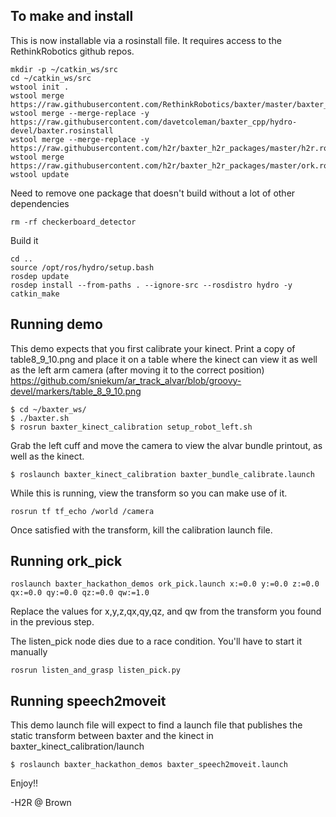 To make and install
-------------------

This is now installable via a rosinstall file. It requires access to the RethinkRobotics github repos.
```
mkdir -p ~/catkin_ws/src
cd ~/catkin_ws/src
wstool init .
wstool merge https://raw.githubusercontent.com/RethinkRobotics/baxter/master/baxter_sdk.rosinstall
wstool merge --merge-replace -y https://raw.githubusercontent.com/davetcoleman/baxter_cpp/hydro-devel/baxter.rosinstall
wstool merge --merge-replace -y https://raw.githubusercontent.com/h2r/baxter_h2r_packages/master/h2r.rosinstall
wstool merge https://raw.githubusercontent.com/h2r/baxter_h2r_packages/master/ork.rosinstall
wstool update
```

Need to remove one package that doesn't build without a lot of other dependencies
```
rm -rf checkerboard_detector
```

Build it
```
cd .. 
source /opt/ros/hydro/setup.bash
rosdep update
rosdep install --from-paths . --ignore-src --rosdistro hydro -y
catkin_make
```


Running  demo
-------------------
This demo expects that you first calibrate your kinect. Print a copy of table8_9_10.png and place it on a table where the kinect can view it as well as the left arm camera (after moving it to the correct position)
https://github.com/sniekum/ar_track_alvar/blob/groovy-devel/markers/table_8_9_10.png



```
$ cd ~/baxter_ws/
$ ./baxter.sh
$ rosrun baxter_kinect_calibration setup_robot_left.sh
```

Grab the left cuff and move the camera to view the alvar bundle printout, as well as the kinect.

```
$ roslaunch baxter_kinect_calibration baxter_bundle_calibrate.launch
```

While this is running, view the transform so you can make use of it.

```
rosrun tf tf_echo /world /camera
```

Once satisfied with the transform, kill the calibration launch file.


Running ork_pick
-----------------------
```
roslaunch baxter_hackathon_demos ork_pick.launch x:=0.0 y:=0.0 z:=0.0 qx:=0.0 qy:=0.0 qz:=0.0 qw:=1.0
```

Replace the values for x,y,z,qx,qy,qz, and qw from the transform you found in the previous step.

The listen_pick node dies due to a race condition. You'll have to start it manually

```
rosrun listen_and_grasp listen_pick.py
```

Running speech2moveit
------------------------

This demo launch file will expect to find a launch file that publishes the static transform between baxter and the kinect in baxter_kinect_calibration/launch

```
$ roslaunch baxter_hackathon_demos baxter_speech2moveit.launch

```

Enjoy!!

-H2R @ Brown
